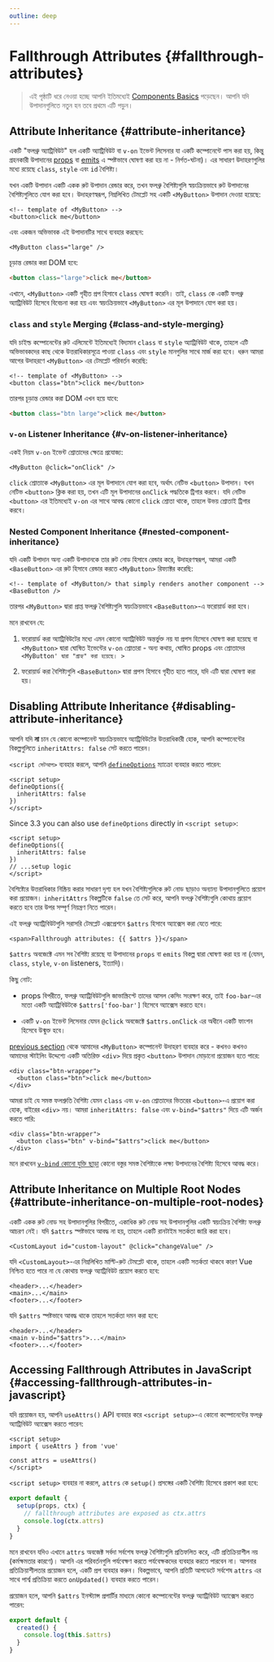 ```yaml
---
outline: deep
---
```


# Fallthrough Attributes {#fallthrough-attributes}

> এই পৃষ্ঠাটি ধরে নেওয়া হচ্ছে আপনি ইতিমধ্যেই [Components Basics](/guide/essentials/component-basics) পড়েছেন। আপনি যদি উপাদানগুলিতে নতুন হন তবে প্রথমে এটি পড়ুন।

## Attribute Inheritance {#attribute-inheritance}

একটি "ফলথ্রু অ্যাট্রিবিউট" হল একটি অ্যাট্রিবিউট বা `v-on` ইভেন্ট লিসেনার যা একটি কম্পোনেন্টে পাস করা হয়, কিন্তু গ্রহনকারী উপাদানের [props](./props) বা [emits](./events#declaring) এ স্পষ্টভাবে ঘোষণা করা হয় না - নির্গত-ঘটনা)। এর সাধারণ উদাহরণগুলির মধ্যে রয়েছে `class`, `style` এবং `id` বৈশিষ্ট্য।

যখন একটি উপাদান একটি একক রুট উপাদান রেন্ডার করে, তখন ফলথ্রু বৈশিষ্ট্যগুলি স্বয়ংক্রিয়ভাবে রুট উপাদানের বৈশিষ্ট্যগুলিতে যোগ করা হবে। উদাহরণস্বরূপ, নিম্নলিখিত টেমপ্লেট সহ একটি `<MyButton>` উপাদান দেওয়া হয়েছে:

```vue-html
<!-- template of <MyButton> -->
<button>click me</button>
```

এবং একজন অভিভাবক এই উপাদানটির সাথে ব্যবহার করছেন:

```vue-html
<MyButton class="large" />
```

চূড়ান্ত রেন্ডার করা DOM হবে:

```html
<button class="large">click me</button>
```

এখানে, `<MyButton>` একটি গৃহীত প্রপ হিসাবে `class` ঘোষণা করেনি। তাই, `class` কে একটি ফলথ্রু অ্যাট্রিবিউট হিসেবে বিবেচনা করা হয় এবং স্বয়ংক্রিয়ভাবে `<MyButton>` এর মূল উপাদানে যোগ করা হয়।

### `class` and `style` Merging {#class-and-style-merging}

যদি চাইল্ড কম্পোনেন্টের রুট এলিমেন্টে ইতিমধ্যেই বিদ্যমান `class` বা `style` অ্যাট্রিবিউট থাকে, তাহলে এটি অভিভাবকদের কাছ থেকে উত্তরাধিকারসূত্রে পাওয়া `class` এবং `style` মানগুলির সাথে মার্জ করা হবে। ধরুন আমরা আগের উদাহরণে `<MyButton>` এর টেমপ্লেট পরিবর্তন করেছি:

```vue-html
<!-- template of <MyButton> -->
<button class="btn">click me</button>
```

তারপর চূড়ান্ত রেন্ডার করা DOM এখন হয়ে যাবে:

```html
<button class="btn large">click me</button>
```

### `v-on` Listener Inheritance {#v-on-listener-inheritance}

একই নিয়ম `v-on` ইভেন্ট শ্রোতাদের ক্ষেত্রে প্রযোজ্য:

```vue-html
<MyButton @click="onClick" />
```

`click` শ্রোতাকে `<MyButton>` এর মূল উপাদানে যোগ করা হবে, অর্থাৎ নেটিভ `<button>` উপাদান। যখন নেটিভ `<button>` ক্লিক করা হয়, তখন এটি মূল উপাদানের `onClick` পদ্ধতিকে ট্রিগার করবে। যদি নেটিভ `<button>` এর ইতিমধ্যেই `v-on` এর সাথে আবদ্ধ কোনো `click` শ্রোতা থাকে, তাহলে উভয় শ্রোতাই ট্রিগার করবে।

### Nested Component Inheritance {#nested-component-inheritance}

যদি একটি উপাদান অন্য একটি উপাদানকে তার রুট নোড হিসাবে রেন্ডার করে, উদাহরণস্বরূপ, আমরা একটি `<BaseButton>` এর রুট হিসাবে রেন্ডার করতে `<MyButton>` রিফ্যাক্টর করেছি:

```vue-html
<!-- template of <MyButton/> that simply renders another component -->
<BaseButton />
```

তারপর `<MyButton>` দ্বারা প্রাপ্ত ফলথ্রু বৈশিষ্ট্যগুলি স্বয়ংক্রিয়ভাবে `<BaseButton>`-এ ফরোয়ার্ড করা হবে।

মনে রাখবেন যে:

1. ফরোয়ার্ড করা অ্যাট্রিবিউটের মধ্যে এমন কোনো অ্যাট্রিবিউট অন্তর্ভুক্ত নয় যা প্রপস হিসেবে ঘোষণা করা হয়েছে বা `<MyButton>` দ্বারা ঘোষিত ইভেন্টের `v-on` শ্রোতারা - অন্য কথায়, ঘোষিত props এবং শ্রোতাদের `<MyButton' দ্বারা "গ্রাহ্য" করা হয়েছে। >`

2. ফরোয়ার্ড করা বৈশিষ্ট্যগুলি `<BaseButton>` দ্বারা প্রপস হিসাবে গৃহীত হতে পারে, যদি এটি দ্বারা ঘোষণা করা হয়।

## Disabling Attribute Inheritance {#disabling-attribute-inheritance}

আপনি যদি **না** চান যে কোনো কম্পোনেন্ট স্বয়ংক্রিয়ভাবে অ্যাট্রিবিউটের উত্তরাধিকারী হোক, আপনি কম্পোনেন্টের বিকল্পগুলিতে `inheritAttrs: false` সেট করতে পারেন।

<div class="composition-api">

`<script সেটআপ>` ব্যবহার করলে, আপনি [`defineOptions`](/api/sfc-script-setup#defineoptions) ম্যাক্রো ব্যবহার করতে পারেন:

```vue
<script setup>
defineOptions({
  inheritAttrs: false
})
</script>
```

 Since 3.3 you can also use `defineOptions` directly in `<script setup>`:

```vue
<script setup>
defineOptions({
  inheritAttrs: false
})
// ...setup logic
</script>
```

</div>

বৈশিষ্ট্যের উত্তরাধিকার নিষ্ক্রিয় করার সাধারণ দৃশ্য হল যখন বৈশিষ্ট্যগুলিকে রুট নোড ছাড়াও অন্যান্য উপাদানগুলিতে প্রয়োগ করা প্রয়োজন। `inheritAttrs` বিকল্পটিকে `false` তে সেট করে, আপনি ফলথ্রু বৈশিষ্ট্যগুলি কোথায় প্রয়োগ করতে হবে তার উপর সম্পূর্ণ নিয়ন্ত্রণ নিতে পারেন।

এই ফলথ্রু অ্যাট্রিবিউটগুলি সরাসরি টেমপ্লেট এক্সপ্রেশনে `$attrs` হিসাবে অ্যাক্সেস করা যেতে পারে:

```vue-html
<span>Fallthrough attributes: {{ $attrs }}</span>
```

`$attrs` অবজেক্টে এমন সব বৈশিষ্ট্য রয়েছে যা উপাদানের `props` বা `emits` বিকল্প দ্বারা ঘোষণা করা হয় না (যেমন, `class`, `style`, `v-on` listeners, ইত্যাদি)।

কিছু নোট:

- props বিপরীতে, ফলথ্রু অ্যাট্রিবিউটগুলি জাভাস্ক্রিপ্টে তাদের আসল কেসিং সংরক্ষণ করে, তাই `foo-bar`-এর মতো একটি অ্যাট্রিবিউটকে `$attrs['foo-bar']` হিসেবে অ্যাক্সেস করতে হবে।

- একটি `v-on` ইভেন্ট লিসেনার যেমন `@click` অবজেক্টে `$attrs.onClick` এর অধীনে একটি ফাংশন হিসেবে উন্মুক্ত হবে।

[previous section](#attribute-inheritance) থেকে আমাদের `<MyButton>` কম্পোনেন্ট উদাহরণ ব্যবহার করে - কখনও কখনও আমাদের স্টাইলিং উদ্দেশ্যে একটি অতিরিক্ত `<div>` দিয়ে প্রকৃত `<button>` উপাদান মোড়ানো প্রয়োজন হতে পারে:

```vue-html
<div class="btn-wrapper">
  <button class="btn">click me</button>
</div>
```

আমরা চাই যে সমস্ত ফলশ্রুতি বৈশিষ্ট্য যেমন `class` এবং `v-on` শ্রোতাদের ভিতরের `<button>`-এ প্রয়োগ করা হোক, বাইরের `<div>` নয়। আমরা `inheritAttrs: false` এবং `v-bind="$attrs"` দিয়ে এটি অর্জন করতে পারি:

```vue-html{2}
<div class="btn-wrapper">
  <button class="btn" v-bind="$attrs">click me</button>
</div>
```

মনে রাখবেন [`v-bind` কোনো যুক্তি ছাড়া](/guide/essentials/template-syntax#dynamically-binding-multiple-attributes) কোনো বস্তুর সমস্ত বৈশিষ্ট্যকে লক্ষ্য উপাদানের বৈশিষ্ট্য হিসেবে আবদ্ধ করে।

## Attribute Inheritance on Multiple Root Nodes {#attribute-inheritance-on-multiple-root-nodes}

একটি একক রুট নোড সহ উপাদানগুলির বিপরীতে, একাধিক রুট নোড সহ উপাদানগুলির একটি স্বয়ংক্রিয় বৈশিষ্ট্য ফলথ্রু আচরণ নেই। যদি `$attrs` স্পষ্টভাবে আবদ্ধ না হয়, তাহলে একটি রানটাইম সতর্কতা জারি করা হবে।

```vue-html
<CustomLayout id="custom-layout" @click="changeValue" />
```

যদি `<CustomLayout>`-এর নিম্নলিখিত মাল্টি-রুট টেমপ্লেট থাকে, তাহলে একটি সতর্কতা থাকবে কারণ Vue নিশ্চিত হতে পারে না যে কোথায় ফলথ্রু অ্যাট্রিবিউট প্রয়োগ করতে হবে:

```vue-html
<header>...</header>
<main>...</main>
<footer>...</footer>
```

যদি `$attrs` স্পষ্টভাবে আবদ্ধ থাকে তাহলে সতর্কতা দমন করা হবে:

```vue-html{2}
<header>...</header>
<main v-bind="$attrs">...</main>
<footer>...</footer>
```

## Accessing Fallthrough Attributes in JavaScript {#accessing-fallthrough-attributes-in-javascript}

<div class="composition-api">

যদি প্রয়োজন হয়, আপনি `useAttrs()` API ব্যবহার করে `<script setup>`-এ কোনো কম্পোনেন্টের ফলথ্রু অ্যাট্রিবিউট অ্যাক্সেস করতে পারেন:

```vue
<script setup>
import { useAttrs } from 'vue'

const attrs = useAttrs()
</script>
```

`<script setup>` ব্যবহার না করলে, `attrs` কে `setup()` প্রসঙ্গের একটি বৈশিষ্ট্য হিসেবে প্রকাশ করা হবে:

```js
export default {
  setup(props, ctx) {
    // fallthrough attributes are exposed as ctx.attrs
    console.log(ctx.attrs)
  }
}
```

মনে রাখবেন যদিও এখানে `attrs` অবজেক্ট সর্বদা সর্বশেষ ফলথ্রু বৈশিষ্ট্যগুলি প্রতিফলিত করে, এটি প্রতিক্রিয়াশীল নয় (কর্মক্ষমতার কারণে)। আপনি এর পরিবর্তনগুলি পর্যবেক্ষণ করতে পর্যবেক্ষকদের ব্যবহার করতে পারবেন না। আপনার প্রতিক্রিয়াশীলতার প্রয়োজন হলে, একটি প্রপ ব্যবহার করুন। বিকল্পভাবে, আপনি প্রতিটি আপডেটে সর্বশেষ `attrs` এর সাথে পার্শ্ব প্রতিক্রিয়া করতে `onUpdated()` ব্যবহার করতে পারেন।

</div>

<div class="options-api">

প্রয়োজন হলে, আপনি `$attrs` ইনস্ট্যান্স প্রপার্টির মাধ্যমে কোনো কম্পোনেন্টের ফলথ্রু অ্যাট্রিবিউট অ্যাক্সেস করতে পারেন:

```js
export default {
  created() {
    console.log(this.$attrs)
  }
}
```

</div>
